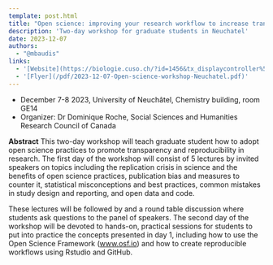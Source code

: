```yaml
---
template: post.html
title: "Open science: improving your research workflow to increase transparency and reproducibilitys"
description: 'Two-day workshop for graduate students in Neuchatel'
date: 2023-12-07
authors:
  - "@mbaudis"
links:
  - '[Website](https://biologie.cuso.ch/?id=1456&tx_displaycontroller%5BshowUid%5D=6714)'
  - '[Flyer](/pdf/2023-12-07-Open-science-workshop-Neuchatel.pdf)'
---
```


* December 7-8 2023, University of Neuchâtel, Chemistry building, room GE14
* Organizer: Dr Dominique Roche, Social Sciences and Humanities Research Council of Canada

**Abstract** This two-day workshop will teach graduate student how to adopt open science practices to promote transparency and reproducibility in research. The first day of the workshop will consist of 5 lectures by invited speakers on topics including the replication crisis in science and the benefits of open science practices, publication bias and measures to counter it, statistical misconceptions and best practices, common mistakes in study design and reporting, and open data and code.<!--more-->

These lectures will be followed by and a round table discussion where students ask questions to the panel of speakers. The second day of the workshop will be devoted to hands-on, practical sessions for students to put into practice the concepts presented in day 1, including how to use the Open Science Framework (www.osf.io) and how to create reproducible workflows using Rstudio and GitHub.
 
